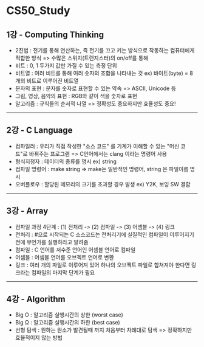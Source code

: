 # CS50_Study

## 1강 - Computing Thinking

* 2진법 : 전기를 통해 연산하는, 즉 전기를 끄고 키는 방식으로 작동하는 컴퓨터에게 적합한 방식 => 수많은 스위치(트랜지스터)의 on/off를 통해
* 비트 : 0, 1 두가지 값만 가질 수 있는 측정 단위
* 비트열 : 여러 비트를 통해 여러 숫자의 조합을 나타내는 것 ex) 바이트(byte) = 8개의 비트로 이루어진 비트열
* 문자의 표현 : 문자를 숫자로 표현할 수 있는 약속 => ASCII, Unicode 등
* 그림, 영상, 음악의 표현 : RGB와 같이 색을 숫자로 표현
* 알고리즘 : 규칙들의 순서적 나열 => 정확성도 중요하지만 효율성도 중요!
___

## 2강 - C Language
* 컴파일러 : 우리가 직접 작성한 "소스 코드" 를 기계가 이해할 수 있는 "머신 코드"로 바꿔주는 프로그램 => C언어에서는 clang 이라는 명령어 사용
* 형식지정자 : 데이터의 종류를 명시 ex) string
* 컴파일 명령어 : make string => make는 일반적인 명령어, string 은 파일이름 명시
* 오버플로우 : 할당된 메모리의 크기를 초과할 경우 발생 ex) Y2K, 보잉 SW 결함
___

## 3강 - Array
* 컴파일 과정 4단계 : (1) 전처리 -> (2) 컴파일 -> (3) 어셈블 -> (4) 링크
* 전처리 : #으로 시작되는 C 소스코드는 전처리기에 실질적인 컴파일이 이루어지기 전에 무언가를 실행하라고 알려줌
* 컴파일 : C 언어를 저수준 언어인 어셈블 언어로 컴파일
* 어셈블 : 어셈블 언어를 오브젝트 언어로 변환
* 링크 : 여러 개의 파일로 이루어져 있어 하나의 오브젝트 파일로 합쳐져야 한다면 링크라는 컴파일의 마지막 단계가 필요
___

## 4강 - Algorithm
* Big O : 알고리즘 실행시간의 상한 (worst case)
* Big Ω : 알고리즘 실행시간의 하한 (best case)
* 선형 탐색 : 원하는 원소가 발견될때 까지 처음부터 차례대로 탐색 => 정확하지만 효율적이지 않는 방법
